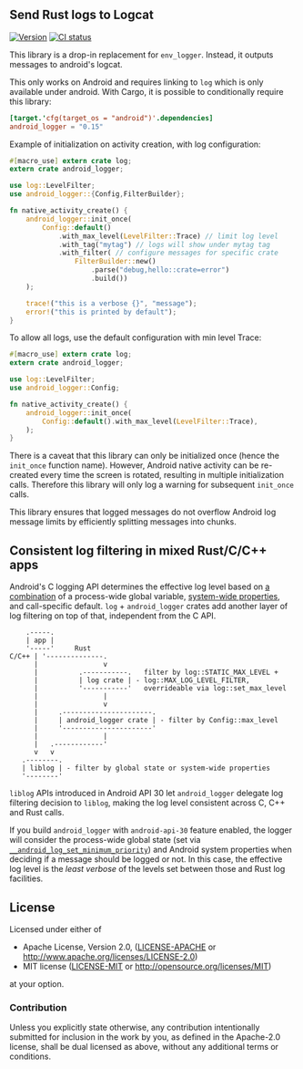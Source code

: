 ## Send Rust logs to Logcat

[![Version](https://img.shields.io/crates/v/android_logger.svg)](https://crates.io/crates/android_logger)
[![CI status](https://github.com/rust-mobile/android_logger-rs/actions/workflows/ci.yml/badge.svg)](https://github.com/rust-mobile/android_logger-rs/actions/workflows/ci.yml/)


This library is a drop-in replacement for `env_logger`. Instead, it outputs messages to
android's logcat.

This only works on Android and requires linking to `log` which
is only available under android. With Cargo, it is possible to conditionally require
this library:

```toml
[target.'cfg(target_os = "android")'.dependencies]
android_logger = "0.15"
```

Example of initialization on activity creation, with log configuration:

```rust
#[macro_use] extern crate log;
extern crate android_logger;

use log::LevelFilter;
use android_logger::{Config,FilterBuilder};

fn native_activity_create() {
    android_logger::init_once(
        Config::default()
            .with_max_level(LevelFilter::Trace) // limit log level
            .with_tag("mytag") // logs will show under mytag tag
            .with_filter( // configure messages for specific crate
                FilterBuilder::new()
                    .parse("debug,hello::crate=error")
                    .build())
    );

    trace!("this is a verbose {}", "message");
    error!("this is printed by default");
}
```

To allow all logs, use the default configuration with min level Trace:

```rust
#[macro_use] extern crate log;
extern crate android_logger;

use log::LevelFilter;
use android_logger::Config;

fn native_activity_create() {
    android_logger::init_once(
        Config::default().with_max_level(LevelFilter::Trace),
    );
}
```

There is a caveat that this library can only be initialized once
(hence the `init_once` function name). However, Android native activity can be
re-created every time the screen is rotated, resulting in multiple initialization calls.
Therefore this library will only log a warning for subsequent `init_once` calls.

This library ensures that logged messages do not overflow Android log message limits
by efficiently splitting messages into chunks.

## Consistent log filtering in mixed Rust/C/C++ apps

Android's C logging API determines the effective log level based on [a
combination](https://cs.android.com/android/platform/superproject/main/+/main:system/logging/liblog/properties.cpp;l=243;drc=b74a506c1b69f5b295a8cdfd7e2da3b16db15934)
of a process-wide global variable, [system-wide
properties](https://cs.android.com/android/platform/superproject/main/+/main:system/logging/logd/README.property;l=45;drc=99c545d3098018a544cb292e1501daca694bee0f),
and call-specific default. `log` + `android_logger` crates add another layer of
log filtering on top of that, independent from the C API.

```
    .-----.
    | app |
    '-----'     Rust
C/C++ | '--------------.
      |                v
      |          .-----------.   filter by log::STATIC_MAX_LEVEL +
      |          | log crate | - log::MAX_LOG_LEVEL_FILTER,
      |          '-----------'   overrideable via log::set_max_level
      |                |
      |                v
      |     .----------------------.
      |     | android_logger crate | - filter by Config::max_level
      |     '----------------------'
      |                |
      |   .------------'
      v   v
   .--------.
   | liblog | - filter by global state or system-wide properties
   '--------'
```

`liblog` APIs introduced in Android API 30 let `android_logger` delegate log
filtering decision to `liblog`, making the log level consistent across C, C++
and Rust calls.

If you build `android_logger` with `android-api-30` feature enabled, the logger
will consider the process-wide global state (set via
[`__android_log_set_minimum_priority`](https://cs.android.com/android/platform/superproject/main/+/main:prebuilts/runtime/mainline/runtime/sdk/common_os/include/system/logging/liblog/include/android/log.h;l=364;drc=4cf460634134d51dba174f8af60dffb10f703f51))
and Android system properties when deciding if a message should be logged or
not. In this case, the effective log level is the _least verbose_ of the levels
set between those and Rust log facilities.

## License

Licensed under either of

 * Apache License, Version 2.0, ([LICENSE-APACHE](LICENSE-APACHE) or http://www.apache.org/licenses/LICENSE-2.0)
 * MIT license ([LICENSE-MIT](LICENSE-MIT) or http://opensource.org/licenses/MIT)

at your option.

### Contribution

Unless you explicitly state otherwise, any contribution intentionally
submitted for inclusion in the work by you, as defined in the Apache-2.0
license, shall be dual licensed as above, without any additional terms or
conditions.
